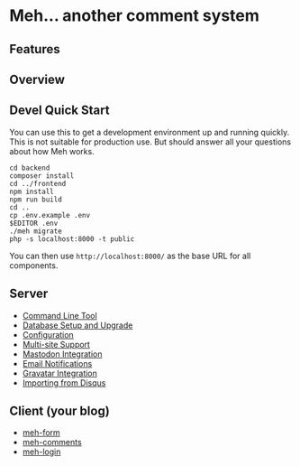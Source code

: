 # Meh... another comment system

## Features



## Overview

## Devel Quick Start

You can use this to get a development environment up and running quickly. This is not suitable for production use. But should answer all your questions about how Meh works.

    cd backend
    composer install
    cd ../frontend
    npm install
    npm run build
    cd ..
    cp .env.example .env
    $EDITOR .env
    ./meh migrate
    php -s localhost:8000 -t public

You can then use `http://localhost:8000/` as the base URL for all components.

## Server


* [Command Line Tool](doc/cli.md)
* [Database Setup and Upgrade](doc/migrate.md) 
* [Configuration](doc/config.md)
* [Multi-site Support](doc/multisite.md)
* [Mastodon Integration](doc/mastodon.md)
* [Email Notifications](doc/smtp.md)
* [Gravatar Integration](doc/gravatar.md)
* [Importing from Disqus](doc/disqus.md)


## Client (your blog)

* [meh-form](./frontend/src/components/meh-form/readme.md)
* [meh-comments](./frontend/src/components/meh-comments/readme.md)
* [meh-login](./frontend/src/components/meh-login/readme.md)
